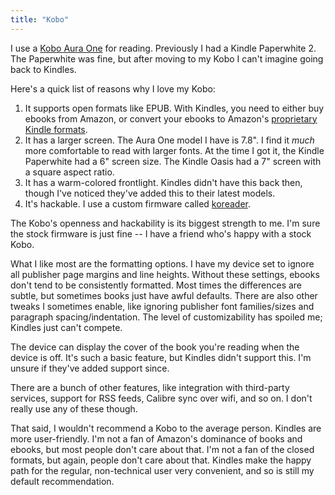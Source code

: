 ```yaml
---
title: "Kobo"
---
```


I use a [Kobo Aura One](https://us.kobobooks.com/products/kobo-aura-one) for
reading. Previously I had a Kindle Paperwhite 2. The Paperwhite was fine, but
after moving to my Kobo I can't imagine going back to Kindles.

Here's a quick list of reasons why I love my Kobo:

1. It supports open formats like EPUB. With Kindles, you need to either buy
   ebooks from Amazon, or convert your ebooks to Amazon's [proprietary Kindle
   formats](https://en.wikipedia.org/wiki/Kindle_File_Format).
2. It has a larger screen. The Aura One model I have is 7.8". I find it _much_
   more comfortable to read with larger fonts. At the time I got it, the Kindle
   Paperwhite had a 6" screen size. The Kindle Oasis had a 7" screen with a
   square aspect ratio.
3. It has a warm-colored frontlight. Kindles didn't have this back then, though
   I've noticed they've added this to their latest models.
4. It's hackable. I use a custom firmware called [koreader](https://github.com/koreader/koreader).

The Kobo's openness and hackability is its biggest strength to me. I'm sure the
stock firmware is just fine -- I have a friend who's happy with a stock Kobo.  

What I like most are the formatting options. I have my device set to ignore all
publisher page margins and line heights. Without these settings, ebooks don't
tend to be consistently formatted. Most times the differences are subtle, but
sometimes books just have awful defaults. There are also other tweaks I
sometimes enable, like ignoring publisher font families/sizes and paragraph
spacing/indentation. The level of customizability has spoiled me; Kindles just
can't compete.

The device can display the cover of the book you're reading when the device is
off. It's such a basic feature, but Kindles didn't support this. I'm unsure if
they've added support since.

There are a bunch of other features, like integration with third-party
services, support for RSS feeds, Calibre sync over wifi, and so on. I don't
really use any of these though.

That said, I wouldn't recommend a Kobo to the average person. Kindles are more
user-friendly. I'm not a fan of Amazon's dominance of books and ebooks, but
most people don't care about that. I'm not a fan of the closed formats, but
again, people don't care about that. Kindles make the happy path for the
regular, non-technical user very convenient, and so is still my default
recommendation.
